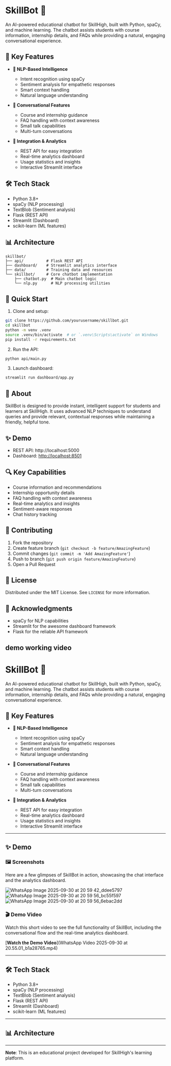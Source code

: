 # SkillBot 🤖

An AI-powered educational chatbot for SkillHigh, built with Python, spaCy, and machine learning. The chatbot assists students with course information, internship details, and FAQs while providing a natural, engaging conversational experience.

## 🌟 Key Features

- **🧠 NLP-Based Intelligence**
  - Intent recognition using spaCy
  - Sentiment analysis for empathetic responses
  - Smart context handling
  - Natural language understanding

- **💬 Conversational Features**
  - Course and internship guidance
  - FAQ handling with context awareness
  - Small talk capabilities
  - Multi-turn conversations

- **🔌 Integration & Analytics**
  - REST API for easy integration
  - Real-time analytics dashboard
  - Usage statistics and insights
  - Interactive Streamlit interface

## 🛠️ Tech Stack

- Python 3.8+
- spaCy (NLP processing)
- TextBlob (Sentiment analysis)
- Flask (REST API)
- Streamlit (Dashboard)
- scikit-learn (ML features)

## 📊 Architecture

```
skillbot/
├── api/          # Flask REST API
├── dashboard/    # Streamlit analytics interface
├── data/         # Training data and resources
└── skillbot/     # Core chatbot implementation
    ├── chatbot.py  # Main chatbot logic
    └── nlp.py      # NLP processing utilities
```

## 🚀 Quick Start

1. Clone and setup:
```bash
git clone https://github.com/yourusername/skillbot.git
cd skillbot
python -m venv .venv
source .venv/bin/activate  # or `.venv\Scripts\activate` on Windows
pip install -r requirements.txt
```

2. Run the API:
```bash
python api/main.py
```

3. Launch dashboard:
```bash
streamlit run dashboard/app.py
```

## 📝 About

SkillBot is designed to provide instant, intelligent support for students and learners at SkillHigh. It uses advanced NLP techniques to understand queries and provide relevant, contextual responses while maintaining a friendly, helpful tone.

## ✨ Demo

- REST API: http://localhost:5000
- Dashboard: [http://localhost:8501](http://localhost:8503/)

## 🔍 Key Capabilities

- Course information and recommendations
- Internship opportunity details
- FAQ handling with context awareness
- Real-time analytics and insights
- Sentiment-aware responses
- Chat history tracking

## 🤝 Contributing

1. Fork the repository
2. Create feature branch (`git checkout -b feature/AmazingFeature`)
3. Commit changes (`git commit -m 'Add AmazingFeature'`)
4. Push to branch (`git push origin feature/AmazingFeature`)
5. Open a Pull Request

## 📄 License

Distributed under the MIT License. See `LICENSE` for more information.

## 🙏 Acknowledgments

- spaCy for NLP capabilities
- Streamlit for the awesome dashboard framework
- Flask for the reliable API framework

## demo working video
# SkillBot 🤖

An AI-powered educational chatbot for SkillHigh, built with Python, spaCy, and machine learning. The chatbot assists students with course information, internship details, and FAQs while providing a natural, engaging conversational experience.

## 🌟 Key Features

- **🧠 NLP-Based Intelligence**
  - Intent recognition using spaCy
  - Sentiment analysis for empathetic responses
  - Smart context handling
  - Natural language understanding

- **💬 Conversational Features**
  - Course and internship guidance
  - FAQ handling with context awareness
  - Small talk capabilities
  - Multi-turn conversations

- **🔌 Integration & Analytics**
  - REST API for easy integration
  - Real-time analytics dashboard
  - Usage statistics and insights
  - Interactive Streamlit interface

---

## ✨ Demo

### 🖼️ Screenshots

Here are a few glimpses of SkillBot in action, showcasing the chat interface and the analytics dashboard.

![WhatsApp Image 2025-09-30 at 20 59 42_ddee5797](https://github.com/user-attachments/assets/32258e01-b6f1-413a-bdda-4f60e249febd)
![WhatsApp Image 2025-09-30 at 20 59 56_bc55f597](https://github.com/user-attachments/assets/7eccc9b7-8adc-4531-933e-1b01e18ccaa2)
![WhatsApp Image 2025-09-30 at 20 59 56_6ebac2dd](https://github.com/user-attachments/assets/b4b27e89-e764-4b69-a974-881261e4915d)


### 🎬 Demo Video

Watch this short video to see the full functionality of SkillBot, including the conversational flow and the real-time analytics dashboard.

[**Watch the Demo Video**](WhatsApp Video 2025-09-30 at 20.55.01_b1a28765.mp4)

---

## 🛠️ Tech Stack

- Python 3.8+
- spaCy (NLP processing)
- TextBlob (Sentiment analysis)
- Flask (REST API)
- Streamlit (Dashboard)
- scikit-learn (ML features)

---

## 📊 Architecture

---
**Note**: This is an educational project developed for SkillHigh's learning platform.
